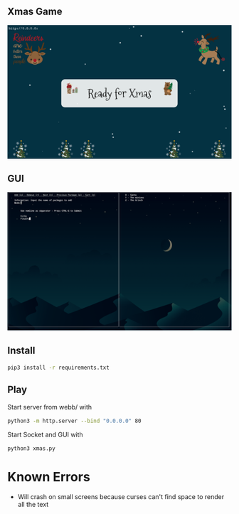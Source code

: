
Xmas Game 
---

![Xmas](images/xmas.png)


GUI
---

![Gui](images/GUI.png)


## Install
```bash
pip3 install -r requirements.txt
```

## Play
Start server from webb/ with
```bash
python3 -m http.server --bind "0.0.0.0" 80
```

Start Socket and GUI with
```bash
python3 xmas.py
```

# Known Errors
  * Will crash on small screens because curses can't find space to render all the text
